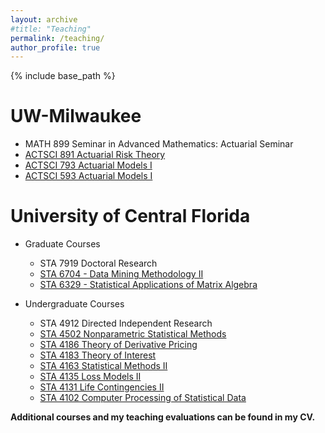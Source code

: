 ```yaml
---
layout: archive
#title: "Teaching"
permalink: /teaching/
author_profile: true
---
```


{% include base_path %}

UW-Milwaukee 
=====
- MATH 899 Seminar in Advanced Mathematics: Actuarial Seminar
- [ACTSCI 891 Actuarial Risk Theory](https://catalog.uwm.edu/courses/actsci/)
- [ACTSCI 793 Actuarial Models I](https://catalog.uwm.edu/courses/actsci/)
- [ACTSCI 593 Actuarial Models I](https://catalog.uwm.edu/courses/actsci/)

University of Central Florida
=====
- Graduate Courses
  - STA 7919 Doctoral Research
  - [STA 6704 - Data Mining Methodology II](https://www.ucf.edu/catalog/graduate/#/courses/view/60ca8158a38edf5c413ecb2a)
  - [STA 6329 - Statistical Applications of Matrix Algebra](https://www.ucf.edu/catalog/graduate/#/courses/view/60ca815b5a15837e129e74fd)
    
- Undergraduate Courses
  - STA 4912 Directed Independent Research
  - [STA 4502 Nonparametric Statistical Methods](https://www.ucf.edu/catalog/undergraduate/#/courses/view/60ca81505a158388209e74e4)
  - [STA 4186 Theory of Derivative Pricing](https://www.ucf.edu/catalog/undergraduate/#/courses/view/60ca81505a158388209e74e4)
  - [STA 4183 Theory of Interest](https://www.ucf.edu/catalog/undergraduate/#/courses/view/60ca8150e6bc79200673ec34)
  - [STA 4163 Statistical Methods II](https://www.ucf.edu/catalog/undergraduate/#/courses/view/60ca81509d753573af87738e)
  - [STA 4135 Loss Models II](https://www.ucf.edu/catalog/undergraduate/#/courses/view/60ca8150a38edf649d3ecb20)
  - [STA 4131 Life Contingencies II](https://www.ucf.edu/catalog/undergraduate/#/courses/view/60ca81509d7535e77987738f)
  - [STA 4102 Computer Processing of Statistical Data](https://www.ucf.edu/catalog/undergraduate/#/courses/view/60ca815002fd3aa6f76d8989)

**Additional courses and my teaching evaluations can be found in my CV.**




